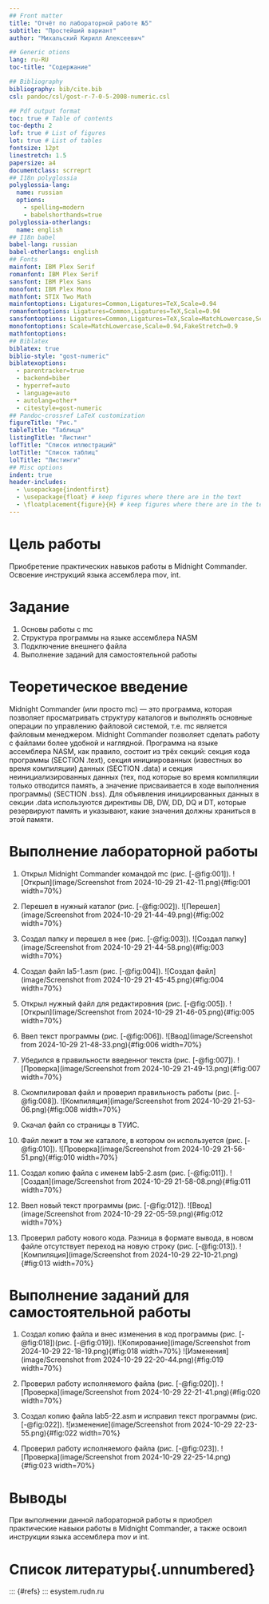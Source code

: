 ```yaml
---
## Front matter
title: "Отчёт по лабораторной работе №5"
subtitle: "Простейший вариант"
author: "Михальский Кирилл Алексеевич"

## Generic otions
lang: ru-RU
toc-title: "Содержание"

## Bibliography
bibliography: bib/cite.bib
csl: pandoc/csl/gost-r-7-0-5-2008-numeric.csl

## Pdf output format
toc: true # Table of contents
toc-depth: 2
lof: true # List of figures
lot: true # List of tables
fontsize: 12pt
linestretch: 1.5
papersize: a4
documentclass: scrreprt
## I18n polyglossia
polyglossia-lang:
  name: russian
  options:
	- spelling=modern
	- babelshorthands=true
polyglossia-otherlangs:
  name: english
## I18n babel
babel-lang: russian
babel-otherlangs: english
## Fonts
mainfont: IBM Plex Serif
romanfont: IBM Plex Serif
sansfont: IBM Plex Sans
monofont: IBM Plex Mono
mathfont: STIX Two Math
mainfontoptions: Ligatures=Common,Ligatures=TeX,Scale=0.94
romanfontoptions: Ligatures=Common,Ligatures=TeX,Scale=0.94
sansfontoptions: Ligatures=Common,Ligatures=TeX,Scale=MatchLowercase,Scale=0.94
monofontoptions: Scale=MatchLowercase,Scale=0.94,FakeStretch=0.9
mathfontoptions:
## Biblatex
biblatex: true
biblio-style: "gost-numeric"
biblatexoptions:
  - parentracker=true
  - backend=biber
  - hyperref=auto
  - language=auto
  - autolang=other*
  - citestyle=gost-numeric
## Pandoc-crossref LaTeX customization
figureTitle: "Рис."
tableTitle: "Таблица"
listingTitle: "Листинг"
lofTitle: "Список иллюстраций"
lotTitle: "Список таблиц"
lolTitle: "Листинги"
## Misc options
indent: true
header-includes:
  - \usepackage{indentfirst}
  - \usepackage{float} # keep figures where there are in the text
  - \floatplacement{figure}{H} # keep figures where there are in the text
---
```


# Цель работы

Приобретение практических навыков работы в Midnight Commander. Освоение инструкций языка ассемблера mov, int.

# Задание

1. Основы работы с mc
2. Структура программы на языке ассемблера NASM
3. Подключение внешнего файла
4. Выполнение заданий для самостоятельной работы

# Теоретическое введение

Midnight Commander (или просто mc) — это программа, которая позволяет просматривать структуру каталогов и выполнять основные операции по управлению файловой системой, т.е. mc является файловым менеджером. Midnight Commander позволяет сделать работу с файлами более удобной и наглядной. Программа на языке ассемблера NASM, как правило, состоит из трёх секций: секция кода программы (SECTION .text), секция инициированных (известных во время компиляции) данных (SECTION .data) и секция неинициализированных данных (тех, под которые во время компиляции только отводится память, а значение присваивается в ходе выполнения программы) (SECTION .bss). Для объявления инициированных данных в секции .data используются директивы DB, DW, DD, DQ и DT, которые резервируют память и указывают, какие значения должны храниться в этой памяти.

# Выполнение лабораторной работы

1. Открыл Midnight Commander командой mc (рис. [-@fig:001]).
![Открыл](image/Screenshot from 2024-10-29 21-42-11.png){#fig:001 width=70%}

2. Перешел в нужный каталог (рис. [-@fig:002]).
![Перешел](image/Screenshot from 2024-10-29 21-44-49.png){#fig:002 width=70%}

3. Создал папку и перешел в нее (рис. [-@fig:003]).
![Создал папку](image/Screenshot from 2024-10-29 21-44-58.png){#fig:003 width=70%}

4. Создал файл la5-1.asm (рис. [-@fig:004]).
![Создал файл](image/Screenshot from 2024-10-29 21-45-45.png){#fig:004 width=70%}

5. Открыл нужный файл для редактировния (рис. [-@fig:005]).
![Открыл](image/Screenshot from 2024-10-29 21-46-05.png){#fig:005 width=70%}

6. Ввел текст программы (рис. [-@fig:006]).
![Ввод](image/Screenshot from 2024-10-29 21-48-33.png){#fig:006 width=70%}

7. Убедился в правильности введенног текста (рис. [-@fig:007]).
![Проверка](image/Screenshot from 2024-10-29 21-49-13.png){#fig:007 width=70%}

8. Скомпилировал файл и проверил правильность работы (рис. [-@fig:008]).
![Компиляция](image/Screenshot from 2024-10-29 21-53-06.png){#fig:008 width=70%}

9. Скачал файл со страницы в ТУИС.
10. Файл лежит в том же каталоге, в котором он используется (рис. [-@fig:010]).
![Проверка](image/Screenshot from 2024-10-29 21-56-51.png){#fig:010 width=70%}

11. Создал копию файла с именем lab5-2.asm (рис. [-@fig:011]).
![Создал](image/Screenshot from 2024-10-29 21-58-08.png){#fig:011 width=70%}

12. Ввел новый текст программы (рис. [-@fig:012]).
![Ввод](image/Screenshot from 2024-10-29 22-05-59.png){#fig:012 width=70%}

13. Проверил работу нового кода. Разница в формате вывода, в новом файле отсутствует переход на новую строку (рис. [-@fig:013]).
![Компиляция](image/Screenshot from 2024-10-29 22-10-21.png){#fig:013 width=70%}

# Выполнение заданий для самостоятельной работы

1. Создал копию файла и внес изменения в код программы (рис. [-@fig:018])(рис. [-@fig:019]).
![Копирование](image/Screenshot from 2024-10-29 22-18-19.png){#fig:018 width=70%}
![Изменения](image/Screenshot from 2024-10-29 22-20-44.png){#fig:019 width=70%}

2. Проверил работу исполняемого файла (рис. [-@fig:020]).
![Проверка](image/Screenshot from 2024-10-29 22-21-41.png){#fig:020 width=70%}

3. Создал копию файла lab5-22.asm и исправил текст программы (рис. [-@fig:022]).
![изменение](image/Screenshot from 2024-10-29 22-23-55.png){#fig:022 width=70%}

4. Проверил работу исполняемого файла (рис. [-@fig:023]).
![Проверка](image/Screenshot from 2024-10-29 22-25-14.png){#fig:023 width=70%}

# Выводы

При выполнении данной лабораторной работы я приобрел практические навыки работы в Midnight Commander, а также освоил инструкции языка ассемблера mov и int.

# Список литературы{.unnumbered}

::: {#refs}
::: esystem.rudn.ru
